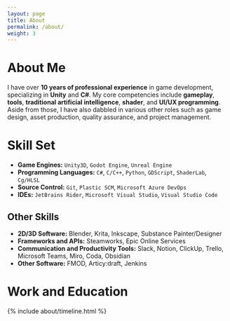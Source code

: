 ```yaml
---
layout: page
title: About
permalink: /about/
weight: 3
---
```


# About Me

I have over **10 years of professional experience** in game development, specializing in **Unity** and **C#**. My core competencies include **gameplay**, **tools**, **traditional artificial intelligence**, **shader**, and **UI/UX programming**. Aside from those, I have also dabbled in various other roles such as game design, asset production, quality assurance, and project management.

# Skill Set

- **Game Engines:** `Unity3D`, `Godot Engine`, `Unreal Engine`
- **Programming Languages:** `C#`, `C/C++`, `Python`, `GDScript`, `ShaderLab`, `Cg/HLSL`
- **Source Control:** `Git`, `Plastic SCM`, `Microsoft Azure DevOps`
- **IDEs:** `JetBrains Rider`, `Microsoft Visual Studio`, `Visual Studio Code`

## Other Skills

- **2D/3D Software:** Blender, Krita, Inkscape, Substance Painter/Designer
- **Frameworks and APIs:** Steamworks, Epic Online Services
- **Communication and Productivity Tools:** Slack, Notion, ClickUp, Trello, Microsoft Teams, Miro, Coda, Obsidian
- **Other Software:** FMOD, Articy:draft, Jenkins

# Work and Education

<div class="row">
{% include about/timeline.html %}
</div>